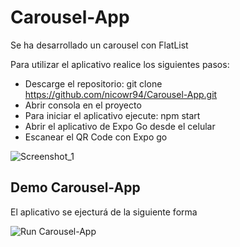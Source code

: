 # Carousel-App

Se ha desarrollado un carousel con FlatList

Para utilizar el aplicativo realice los siguientes pasos:
- Descarge el repositorio: git clone https://github.com/nicowr94/Carousel-App.git
- Abrir consola en el proyecto
- Para iniciar el aplicativo ejecute: npm start
- Abrir el aplicativo de Expo Go desde el celular
- Escanear el QR Code con Expo go

![Screenshot_1](https://user-images.githubusercontent.com/35709873/132562574-a1af5929-0596-4a00-abe5-68b38a989f11.png)

## Demo Carousel-App

El aplicativo se ejecturá de la siguiente forma

![Run Carousel-App](https://user-images.githubusercontent.com/35709873/132562745-c199cbe5-70d4-40c2-affd-ff32d44555b1.gif)






